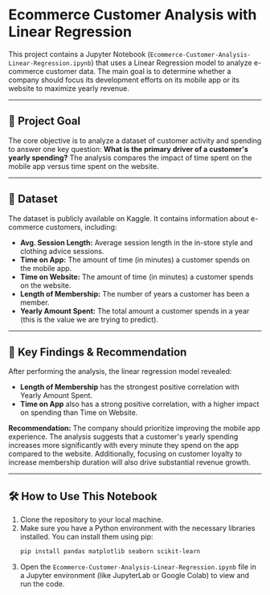 # Ecommerce Customer Analysis with Linear Regression

This project contains a Jupyter Notebook (`Ecommerce-Customer-Analysis-Linear-Regression.ipynb`) that uses a Linear Regression model to analyze e-commerce customer data. The main goal is to determine whether a company should focus its development efforts on its mobile app or its website to maximize yearly revenue.

---

## 🎯 Project Goal

The core objective is to analyze a dataset of customer activity and spending to answer one key question: **What is the primary driver of a customer's yearly spending?** The analysis compares the impact of time spent on the mobile app versus time spent on the website.

---

## 📂 Dataset

The dataset is publicly available on Kaggle. It contains information about e-commerce customers, including:

* **Avg. Session Length:** Average session length in the in-store style and clothing advice sessions.
* **Time on App:** The amount of time (in minutes) a customer spends on the mobile app.
* **Time on Website:** The amount of time (in minutes) a customer spends on the website.
* **Length of Membership:** The number of years a customer has been a member.
* **Yearly Amount Spent:** The total amount a customer spends in a year (this is the value we are trying to predict).

---

## 🚀 Key Findings & Recommendation

After performing the analysis, the linear regression model revealed:

* **Length of Membership** has the strongest positive correlation with Yearly Amount Spent.
* **Time on App** also has a strong positive correlation, with a higher impact on spending than Time on Website.

**Recommendation:** The company should prioritize improving the mobile app experience. The analysis suggests that a customer's yearly spending increases more significantly with every minute they spend on the app compared to the website. Additionally, focusing on customer loyalty to increase membership duration will also drive substantial revenue growth.

---

## 🛠️ How to Use This Notebook

1.  Clone the repository to your local machine.
2.  Make sure you have a Python environment with the necessary libraries installed. You can install them using pip:
    ```bash
    pip install pandas matplotlib seaborn scikit-learn
    ```
3.  Open the `Ecommerce-Customer-Analysis-Linear-Regression.ipynb` file in a Jupyter environment (like JupyterLab or Google Colab) to view and run the code.
